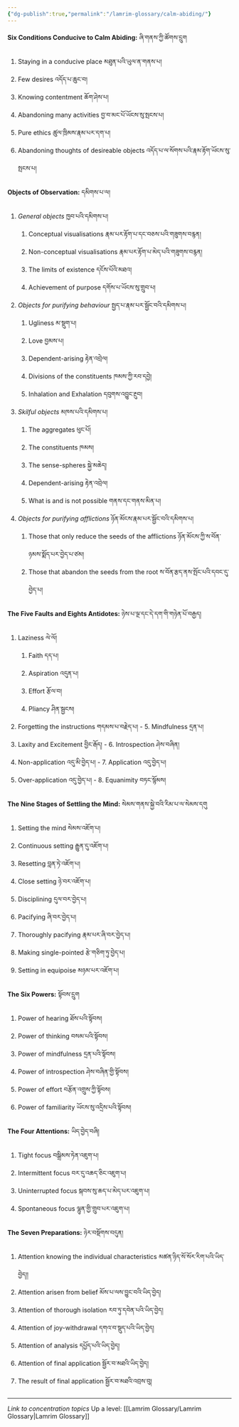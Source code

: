 ```yaml
---
{"dg-publish":true,"permalink":"/lamrim-glossary/calm-abiding/"}
---
```


**Six Conditions Conducive to Calm Abiding:** ཞི་གནས་ཀྱི་ཚོགས་དྲུག
1. Staying in a conducive place མཐུན་པའི་ཡུལ་ན་གནས་པ།
2. Few desires འདོད་པ་ཆུང་བ།
3. Knowing contentment ཆོག་ཤེས་པ།
4. Abandoning many activities བྱ་བ་མང་པོ་ཡོངས་སུ་སྤངས་པ།
5. Pure ethics ཚུལ་ཁྲིམས་རྣམ་པར་དག་པ།
6. Abandoning thoughts of desireable objects འདོད་པ་ལ་སོགས་པའི་རྣམ་རྟོག་ཡོངས་སུ་སྤངས་པ།

**Objects of Observation:** དམིགས་པ་ལ།
1. *General objects* ཁྱབ་པའི་དམིགས་པ།
	1. Conceptual visualisations རྣམ་པར་རྟོག་པ་དང་བཅས་པའི་གཟུགས་བརྙན།
	2. Non-conceptual visualisations རྣམ་པར་རྟོག་པ་མེད་པའི་གཟུགས་བརྙན།
	3. The limits of existence དངོས་པོའི་མཐའ།
	4. Achievement of purpose དགོས་པ་ཡོངས་སུ་གྲུབ་པ།
2. *Objects for purifying behaviour* སྤྱད་པ་རྣམ་པར་སྦྱོང་བའི་དམིགས་པ།
	1. Ugliness མ་སྡུག་པ།
	2. Love བྱམས་པ།
	3. Dependent-arising རྟེན་འབྲེལ།
	4. Divisions of the constituents ཁམས་ཀྱི་རབ་དབྱེ།
	5. Inhalation and Exhalation དབུགས་འབྱུང་རྔུབ།
3. *Skilful objects* མཁས་པའི་དམིགས་པ།
	1. The aggregates ཕུང་པོ།
	2. The constituents ཁམས།
	3. The sense-spheres སྐྱེ་མཆེད།
	4. Dependent-arising རྟེན་འབྲེལ།
	5. What is and is not possible གནས་དང་གནས་མིན་པ།
4. *Objects for purifying afflictions* ཉོན་མོངས་རྣམ་པར་སྦྱོང་བའི་དམིགས་པ།
	1. Those that only reduce the seeds of the afflictions ཉོན་མོངས་ཀྱི་ས་བོན་ཉམས་སྨོད་པར་བྱེད་པ་ཙམ།
	2. Those that abandon the seeds from the root ས་བོན་རྩད་ནས་སྤོང་པའི་དབང་དུ་བྱེད་པ།

**The Five Faults and Eights Antidotes:** ཉེས་པ་ལྔ་དང་དེ་དག་གི་གཉེན་པོ་བརྒྱད།
1. Laziness ལེ་ལོ།
	1. Faith དད་པ།
	2. Aspiration འདུན་པ།
	3. Effort རྩོལ་བ།
	4. Pliancy ཤིན་སྦྱངས།
2. Forgetting the instructions གདམས་པ་བརྗེད་པ། - 5. Mindfulness དྲན་པ།
3. Laxity and Excitement བྱིང་རྒོད། - 6. Introspection ཤེས་བཞིན།
4. Non-application འདུ་མི་བྱེད་པ། - 7. Application འདུ་བྱེད་པ།
5. Over-application འདུ་བྱེད་པ། - 8. Equanimity བཏང་སྙོམས།

**The Nine Stages of Settling the Mind:** སེམས་གནས་སྐྱེ་བའི་རིམ་པ་ལ་སེམས་དགུ
1. Setting the mind སེམས་འཇོག་པ།
2. Continuous setting རྒྱུན་དུ་འཇོག་པ།
3. Resetting བླན་ཏེ་འཇོག་པ།
4. Close setting ཉེ་བར་འཇོག་པ།
5. Disciplining དུལ་བར་བྱེད་པ།
6. Pacifying ཞི་བར་བྱེད་པ།
7. Thoroughly pacifying རྣམ་པར་ཞི་བར་བྱེད་པ།
8. Making single-pointed རྩེ་གཅིག་ཏུ་བྱེད་པ།
9. Setting in equipoise མཉམ་པར་འཇོག་པ།

**The Six Powers:** སྟོབས་དྲུག
1. Power of hearing ཐོས་པའི་སྟོབས།
2. Power of thinking བསམ་པའི་སྟོབས།
3. Power of mindfulness དྲན་པའི་སྟོབས།
4. Power of introspection ཤེས་བཞིན་གྱི་སྟོབས།
5. Power of effort བརྩོན་འགྲུས་ཀྱི་སྟོབས།
6. Power of familiarity ཡོངས་སུ་འདྲིས་པའི་སྟོབས།

**The Four Attentions:** ཡིད་བྱེད་བཞི།
1. Tight focus བསྒྲིམས་ཏེན་འཇུག་པ།
2. Intermittent focus བར་དུ་འཆད་ཅིང་འཇུག་པ།
3. Uninterrupted focus སྐབས་སུ་ཆད་པ་མེད་པར་འཇུག་པ།
4. Spontaneous focus ལྷུན་གྱི་གྲུབ་པར་འཇུག་པ།

**The Seven Preparations:** ཉེར་བསྡོགས་བདུན།
1. Attention knowing the individual characteristics མཚན་ཉིད་སོ་སོར་རིག་པའི་ཡིད་བྱེད།།
2. Attention arisen from belief མོས་པ་ལས་བྱུང་བའི་ཡིད་བྱེད།
3. Attention of thorough isolation རབ་ཏུ་དབེན་པའི་ཡིད་བྱེད།
4. Attention of joy-withdrawal དགའ་བ་སྡུད་པའི་ཡིད་བྱེད།
5. Attention of analysis དཔྱོད་པའི་ཡིད་བྱེད།
6. Attention of final application སྦྱོར་བ་མཐའི་ཡིད་བྱེད།
7. The result of final application སྦྱོར་བ་མཐའི་འབྲས་བུ།
---
*Link to concentration topics*
Up a level: [[Lamrim Glossary/Lamrim Glossary\|Lamrim Glossary]]